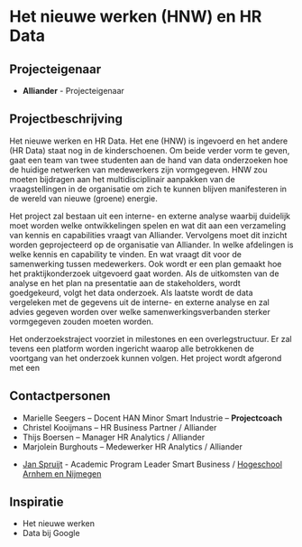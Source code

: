 # Het nieuwe werken (HNW) en HR Data

## Projecteigenaar

* **Alliander** - Projecteigenaar

## Projectbeschrijving

Het nieuwe werken en HR Data. Het ene (HNW) is ingevoerd en het andere (HR Data) staat nog in de kinderschoenen. Om beide verder vorm te geven, gaat een team van twee studenten aan de hand van data onderzoeken hoe de huidige netwerken van medewerkers zijn vormgegeven. HNW zou moeten bijdragen aan het multidisciplinair aanpakken van de vraagstellingen in de organisatie om zich te kunnen blijven manifesteren in de wereld van nieuwe (groene) energie.

Het project zal bestaan uit een interne- en externe analyse waarbij duidelijk moet worden welke ontwikkelingen spelen en wat dit aan een verzameling van kennis en capabilities vraagt van Alliander. Vervolgens moet dit inzicht worden geprojecteerd op de organisatie van Alliander. In welke afdelingen is welke kennis en capability te vinden. En wat vraagt dit voor de samenwerking tussen medewerkers. Ook wordt er een plan gemaakt hoe het praktijkonderzoek uitgevoerd gaat worden. Als de uitkomsten van de analyse en het plan na presentatie aan de stakeholders, wordt goedgekeurd, volgt het data onderzoek. Als laatste wordt de data vergeleken met de gegevens uit de interne- en externe analyse en zal advies gegeven worden over welke samenwerkingsverbanden sterker vormgegeven zouden moeten worden.

Het onderzoekstraject voorziet in milestones en een overlegstructuur. Er zal tevens een platform worden ingericht waarop alle betrokkenen de voortgang van het onderzoek kunnen volgen. Het project wordt afgerond met een

## Contactpersonen

* Marielle Seegers – Docent HAN Minor Smart Industrie – **Projectcoach**
* Christel Kooijmans – HR Business Partner / Alliander
* Thijs Boersen – Manager HR Analytics / Alliander
* Marjolein Burghouts – Medewerker HR Analytics / Alliander
+ [Jan Spruijt](linkedin.com/in/janspruijt) - Academic Program Leader Smart Business / [Hogeschool Arnhem en Nijmegen](https://www.han.nl/)

## Inspiratie

* Het nieuwe werken
* Data bij Google
